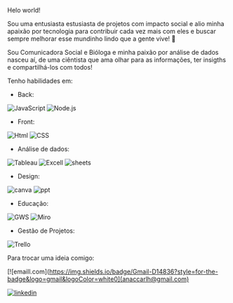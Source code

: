 Helo world!

Sou uma entusiasta estusiasta de projetos com impacto social e alio minha apaixão por tecnologia para contribuir cada vez mais com eles e buscar sempre melhorar esse mundinho lindo que a gente vive! 🥰

Sou Comunicadora Social e Bióloga e minha paixão por análise de dados nasceu aí, de uma ciêntista que ama olhar para as informações, ter insigths e compartilhá-los com todos!

Tenho habilidades em:

- Back:
  
![JavaScript](https://img.shields.io/badge/JavaScript-323330?style=for-the-badge&logo=javascript&logoColor=F7DF1E)
![Node.js](https://img.shields.io/badge/Node%20js-339933?style=for-the-badge&logo=nodedotjs&logoColor=white)


- Front:

![Html](https://img.shields.io/badge/HTML5-E34F26?style=for-the-badge&logo=html5&logoColor=white)
![CSS](https://img.shields.io/badge/CSS3-1572B6?style=for-the-badge&logo=css3&logoColor=white)

- Análise de dados:

![Tableau](https://img.shields.io/badge/Tableau-E97627?style=for-the-badge&logo=Tableau&logoColor=white)
![Excell](https://img.shields.io/badge/Microsoft_Excel-217346?style=for-the-badge&logo=microsoft-excel&logoColor=white)
![sheets](https://img.shields.io/badge/Google%20Sheets-34A853?style=for-the-badge&logo=google-sheets&logoColor=white)

- Design:

![canva](https://img.shields.io/badge/Canva-%2300C4CC.svg?&style=for-the-badge&logo=Canva&logoColor=white)
![ppt](https://img.shields.io/badge/Microsoft_PowerPoint-B7472A?style=for-the-badge&logo=microsoft-powerpoint&logoColor=white)

- Educação:
 
![GWS](https://img.shields.io/badge/Google%20Meet-00897B?style=for-the-badge&logo=google-meet&logoColor=white)
![Miro](https://img.shields.io/badge/Miro-F7C922?style=for-the-badge&logo=Miro&logoColor=050036)


- Gestão de Projetos:

![Trello](https://img.shields.io/badge/Trello-0052CC?style=for-the-badge&logo=trello&logoColor=white)

Para trocar uma ideia comigo:

[![emaill.com](https://img.shields.io/badge/Gmail-D14836?style=for-the-badge&logo=gmail&logoColor=white0](anaccarlh@gmail.com)
  
[![linkedin](https://img.shields.io/badge/LinkedIn-0077B5?style=for-the-badge&logo=linkedin&logoColor=white)](https://www.linkedin.com/in/anacamposdecarvalho/)
